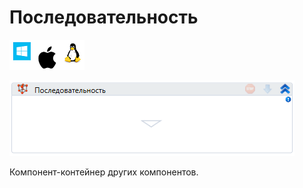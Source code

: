 # Последовательность

![](<../../../.gitbook/assets/image (100) (1) (1) (1) (1) (1) (167).png>)

![](<../../../.gitbook/assets/image (213).png>)

Компонент-контейнер других компонентов.
